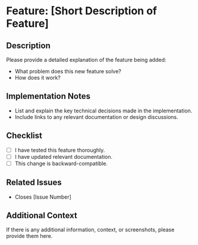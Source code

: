 # Feature: [Short Description of Feature]

## Description
Please provide a detailed explanation of the feature being added:
- What problem does this new feature solve?
- How does it work?

## Implementation Notes
- List and explain the key technical decisions made in the implementation.
- Include links to any relevant documentation or design discussions.

## Checklist
- [ ] I have tested this feature thoroughly.
- [ ] I have updated relevant documentation.
- [ ] This change is backward-compatible.

## Related Issues
- Closes [Issue Number]

## Additional Context
If there is any additional information, context, or screenshots, please provide them here.
